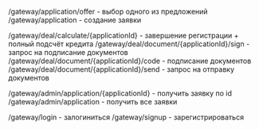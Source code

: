 
/gateway/application/offer -  выбор одного из предложений
/gateway/application - создание заявки

/gateway/deal/calculate/{applicationId} - завершение регистрации + полный подсчёт кредита
/gateway/deal/document/{applicationId}/sign - запрос на подписание документов
/gateway/deal/document/{applicationId}/code - подписание документов
/gateway/deal/document/{applicationId}/send - запрос на отправку документов

/gateway/admin/application/{applicationId} - получить заявку по id
/gateway/admin/application - получить все заявки

/gateway/login - залогиниться
/gateway/signup - зарегистрироваться